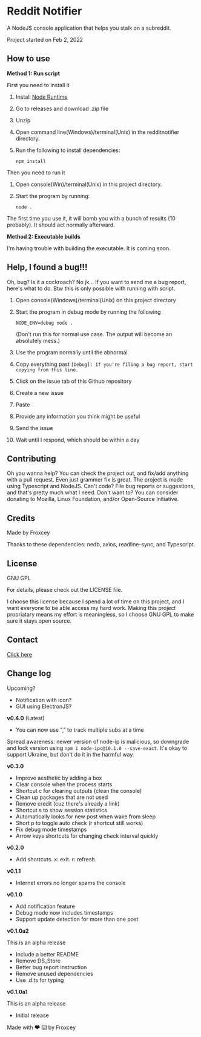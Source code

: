 # Reddit Notifier

A NodeJS console application that helps you stalk on a subreddit.

Project started on Feb 2, 2022

## How to use

**Method 1: Run script**

First you need to install it

1. Install [Node Runtime](https://nodejs.org)

2. Go to releases and download .zip file

3. Unzip

4. Open command line(Windows)/terminal(Unix) in the redditnotifier directory.

5. Run the following to install dependencies:

   ```shell
   npm install
   ```

Then you need to run it

1. Open console(Win)/terminal(Unix) in this project directory.

2. Start the program by running:

   ```shell
   node .
   ```

The first time you use it, it will bomb you with a bunch of results (10 probably). It should act normally afterward.

**Method 2: Executable builds**

I'm having trouble with building the executable. It is coming soon.

## Help, I found a bug!!!

Oh, bug? Is it a cockroach? No jk... If you want to send me a bug report, here's what to do. Btw this is only possible with running with script.

1. Open console(Windows)/terminal(Unix) on this project directory

2. Start the program in debug mode by running the following

   ```shell
   NODE_ENV=debug node .
   ```

   (Don't run this for normal use case. The output will become an absolutely mess.)

3. Use the program normally until the abnormal

4. Copy everything past `[Debug]: If you're filing a bug report, start copying from this line.`

5. Click on the issue tab of this Github repository

6. Create a new issue

7. Paste

8. Provide any information you think might be useful

9. Send the issue

10. Wait until I respond, which should be within a day

## Contributing

Oh you wanna help? You can check the project out, and fix/add anything with a pull request. Even just grammer fix is great. The project is made using Typescript and NodeJS. Can't code? File bug reports or suggestions, and that's pretty much what I need. Don't want to? You can consider donating to Mozilla, Linux Foundation, and/or Open-Source Initiative.

## Credits

Made by Froxcey

Thanks to these dependencies: nedb, axios, readline-sync, and Typescript.

## License

GNU GPL

For details, please check out the LICENSE file.

I choose this license because I spend a lot of time on this project, and I want everyone to be able access my hard work. Making this project propriatary means my effort is meaningless, so I choose GNU GPL to make sure it stays open source.

## Contact

[Click here](https://froxcey.tumblr.com/links)

## Change log

Upcoming?

- Notification with icon?
- GUI using ElectronJS?

**v0.4.0** (Latest)

- You can now use "," to track multiple subs at a time

Spread awareness: newer version of node-ip is malicious, so downgrade and lock version using `npm i node-ipc@10.1.0 --save-exact`. It's okay to support Ukraine, but don't do it in the harmful way.

**v0.3.0**

- Improve aesthetic by adding a box
- Clear console when the process starts
- Shortcut c for clearing outputs (clean the console)
- Clean up packages that are not used
- Remove credit (cuz there's already a link)
- Shortcut s to show session statistics
- Automatically looks for new post when wake from sleep
- Short p to toggle auto check (r shortcut still works)
- Fix debug mode timestamps
- Arrow keys shortcuts for changing check interval quickly

**v0.2.0**

- Add shortcuts. x: exit. r: refresh.

**v0.1.1**

- Internet errors no longer spams the console

**v0.1.0**

- Add notification feature
- Debug mode now includes timestamps
- Support update detection for more than one post

**v0.1.0a2**

This is an alpha release

- Include a better README
- Remove DS_Store
- Better bug report instruction
- Remove unused dependencies
- Use .d.ts for typing

**v0.1.0a1**

This is an alpha release

- Initial release

Made with ~~❤️~~ ⌨️ by Froxcey
